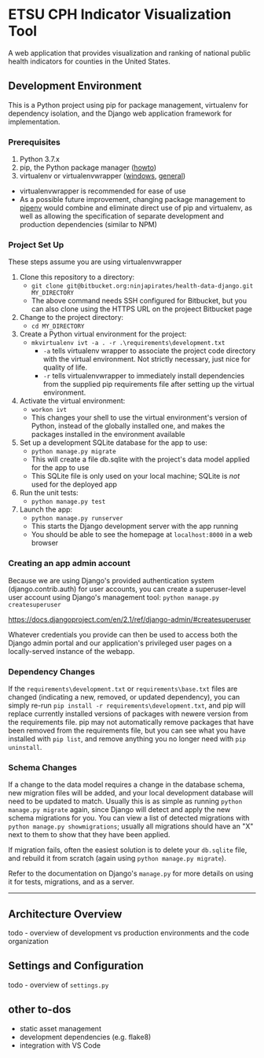 # ETSU CPH Indicator Visualization Tool #

A web application that provides visualization and ranking of national public health indicators for counties in the United States.

## Development Environment ##

This is a Python project using pip for package management, virtualenv for dependency isolation, and the Django web application framework for implementation.

### Prerequisites ###

1. Python 3.7.x
2. pip, the Python package manager ([howto](pip))
3. virtualenv or virtualenvwrapper ([windows](vew-win), [general](vew))

- virtualenvwrapper is recommended for ease of use
- As a possible future improvement, changing package management to [pipenv](pipenv) would combine and eliminate direct use of pip and virtualenv, as well as allowing the specification of separate development and production dependencies (similar to NPM)

[pip]: https://pip.pypa.io/en/stable/installing/
[vew]: https://virtualenvwrapper.readthedocs.io/en/latest/install.html#installation
[vew-win]: https://virtualenvwrapper.readthedocs.io/en/latest/install.html#windows-command-prompt
[pipenv]: https://pipenv.readthedocs.io/en/latest/

### Project Set Up ###

These steps assume you are using virtualenvwrapper

1. Clone this repository to a directory:
    - `git clone git@bitbucket.org:ninjapirates/health-data-django.git MY_DIRECTORY`
    - The above command needs SSH configured for Bitbucket, but you can also clone using the HTTPS URL on the projeect Bitbucket page
2. Change to the project directory:
    - `cd MY_DIRECTORY`
2. Create a Python virtual environment for the project:
    - `mkvirtualenv ivt -a . -r .\requirements\development.txt`
        - `-a` tells virtualenv wrapper to associate the project code directory with the virtual environment. Not strictly necessary, just nice for quality of life.
        - `-r` tells virtualenvwrapper to immediately install dependencies from the supplied pip requirements file after setting up the virtual environment.
3. Activate the virtual environment:
    - `workon ivt`
    - This changes your shell to use the virtual environment's version of Python, instead of the globally installed one, and makes the packages installed in the environment available
4. Set up a development SQLite database for the app to use:
    - `python manage.py migrate`
    - This will create a file db.sqlite with the project's data model applied for the app to use
    - This SQLite file is only used on your local machine; SQLite is *not* used for the deployed app
5. Run the unit tests:
    - `python manage.py test`
6. Launch the app:
    - `python manage.py runserver`
    - This starts the Django development server with the app running
    - You should be able to see the homepage at `localhost:8000` in a web browser

### Creating an app admin account ###

Because we are using Django's provided authentication system (django.contrib.auth) for user accounts, you can create a superuser-level user account using Django's management tool: `python manage.py createsuperuser`

https://docs.djangoproject.com/en/2.1/ref/django-admin/#createsuperuser

Whatever credentials you provide can then be used to access both the Django admin portal and our application's privileged user pages on a locally-served instance of the webapp.

### Dependency Changes ###

If the `requirements\development.txt` or `requirements\base.txt` files are changed (indicating a new, removed, or updated dependency), you can simply re-run `pip install -r requirements\development.txt`, and pip will replace currently installed versions of packages with newere version from the requirements file. pip may not automatically remove packages that have been removed from the requirements file, but you can see what you have installed with `pip list`, and remove anything you no longer need with `pip uninstall`.

### Schema Changes ###

If a change to the data model requires a change in the database schema, new migration files will be added, and your local development database will need to be updated to match. Usually this is as simple as running `python manage.py migrate` again, since Django will detect and apply the new schema migrations for you. You can view a list of detected migrations with `python manage.py showmigrations`; usually all migrations should have an "X" next to them to show that they have been applied.

If migration fails, often the easiest solution is to delete your `db.sqlite` file, and rebuild it from scratch (again using `python manage.py migrate`).

Refer to the documentation on Django's `manage.py` for more details on using it for tests, migrations, and as a server.

* * * * * *

## Architecture Overview ##

todo - overview of development vs production environments and the code organization

## Settings and Configuration ##

todo - overview of `settings.py`

## other to-dos ##

- static asset management
- development dependencies (e.g. flake8)
- integration with VS Code
